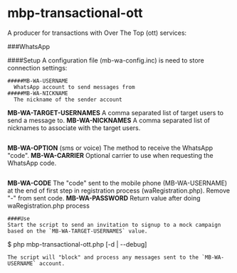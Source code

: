 # mbp-transactional-ott
A producer for transactions with Over The Top (ott) services:

###WhatsApp

####Setup
A configuration file (mb-wa-config.inc) is need to store connection settings:
```
#####MB-WA-USERNAME
  WhatsApp account to send messages from
#####MB-WA-NICKNAME
  The nickname of the sender account

```
**MB-WA-TARGET-USERNAMES**
  A comma separated list of target users to send a message to.
**MB-WA-NICKNAMES**
  A comma separated list of nicknames to associate with the target users.
```
```
**MB-WA-OPTION**
  (sms or voice) The method to receive the WhatsApp "code".
**MB-WA-CARRIER**
  Optional carrier to use when requesting the WhatsApp code.
```
```
**MB-WA-CODE**
  The "code" sent to the mobile phone (MB-WA-USERNAME) at the end of first step in registration process (waRegistration.php). Remove "-" from sent code.
**MB-WA-PASSWORD**
  Return value after doing waRegistration.php process
```
####Use
Start the script to send an invitation to signup to a mock campaign based on the `MB-WA-TARGET-USERNAMES` value.
```
$ php mbp-transactional-ott.php [-d | --debug]
```
The script will "block" and process any messages sent to the `MB-WA-USERNAME` account.